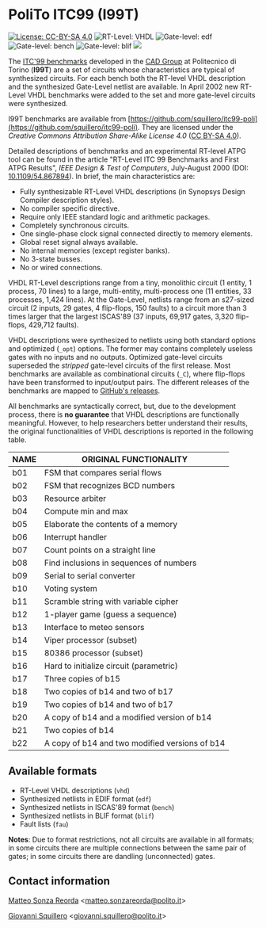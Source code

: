 PoliTo ITC99 (I99T)
===================

[![License: CC-BY-SA 4.0](https://img.shields.io/badge/license-CC--BY--SA_4.0-green.svg)](https://creativecommons.org/licenses/by-sa/4.0/legalcode)
![RT-Level: VHDL](https://img.shields.io/badge/RT--level-VHDL-8877cc.svg)
![Gate-level: edf](https://img.shields.io/badge/gate--level-edf-8877cc.svg)
![Gate-level: bench](https://img.shields.io/badge/gate--level-bench-8877cc.svg)
![Gate-level: blif](https://img.shields.io/badge/gate--level-blif-8877cc.svg)
![](https://www.google-analytics.com/collect?v=1&t=pageview&tid=UA-28094298-5&uid=666&dp=squillero%2Fitc99-poli)


The [ITC'99 benchmarks](http://www.cerc.utexas.edu/itc99-benchmarks/bench.html) developed in the [CAD Group](http://www.cad.polito.it/) at Politecnico di Torino (**I99T**) are a set of circuits whose characteristics are typical of synthesized circuits. For each bench both the RT-level VHDL description and the synthesized Gate-Level netlist are available. In April 2002 new RT-Level VHDL benchmarks were added to the set and more gate-level circuits were synthesized.

I99T benchmarks are available from [https://github.com/squillero/itc99-poli](https://github.com/squillero/itc99-poli). They are licensed under the *Creative Commons Attribution Share-Alike License 4.0* ([CC BY-SA 4.0](https://creativecommons.org/licenses/by-sa/4.0/legalcode)).

Detailed descriptions of benchmarks and an experimental RT-level ATPG tool can be found in the article "RT-Level ITC 99 Benchmarks and First ATPG Results", *IEEE Design & Test of Computers*, July-August 2000 (DOI: [10.1109/54.867894](http://doi.org/10.1109/54.867894)). In brief, the main characteristics are:

* Fully synthesizable RT-Level VHDL descriptions (in Synopsys Design Compiler description styles).
* No compiler specific directive.
* Require only IEEE standard logic and arithmetic packages.
* Completely synchronous circuits.
* One single-phase clock signal connected directly to memory elements.
* Global reset signal always available.
* No internal memories (except register banks).
* No 3-state busses.
* No or wired connections.

VHDL RT-Level descriptions range from a tiny, monolithic circuit (1 entity, 1 process, 70 lines) to a large, multi-entity, multi-process one (11 entities, 33 processes, 1,424 lines). At the Gate-Level, netlists range from an s27-sized circuit (2 inputs, 29 gates, 4 flip-flops, 150 faults) to a circuit more than 3 times larger that the largest ISCAS'89 (37 inputs, 69,917 gates, 3,320 flip-flops, 429,712 faults). 

VHDL descriptions were synthesized to netlists using both standard options and optimized (`_opt`) options. The former may contains completely useless gates with no inputs and no outputs. Optimized gate-level circuits superseded the *stripped* gate-level circuits of the first release. Most benchmarks are available as combinational circuits (`_C`), where flip-flops have been transformed to input/output pairs. The different releases of the benchmarks are mapped to [GitHub's releases](https://github.com/squillero/itc99-poli/releases).

All benchmarks are syntactically correct, but, due to the development process, there is **no guarantee** that VHDL descriptions are functionally meaningful. However, to help researchers better understand their results, the original functionalities of VHDL descriptions is reported in the following table.

| NAME | ORIGINAL FUNCTIONALITY                         |
|------|------------------------------------------------|
| b01  | FSM that compares serial flows                 |
| b02  | FSM that recognizes BCD numbers                |
| b03  | Resource arbiter                               |
| b04  | Compute min and max                            |
| b05  | Elaborate the contents of a memory             |
| b06  | Interrupt handler                              |
| b07  | Count points on a straight line                |
| b08  | Find inclusions in sequences of numbers        |
| b09  | Serial to serial converter                     |
| b10  | Voting system                                  |
| b11  | Scramble string with variable cipher           |
| b12  | 1-player game (guess a sequence)               |
| b13  | Interface to meteo sensors                     |
| b14  | Viper processor (subset)                       |
| b15  | 80386 processor (subset)                       |
| b16  | Hard to initialize circuit (parametric)        |
| b17  | Three copies of b15                            |
| b18  | Two copies of b14 and two of b17               |
| b19  | Two copies of b14 and two of b17               |
| b20  | A copy of b14 and a modified version of b14    |
| b21  | Two copies of b14                              |
| b22  | A copy of b14 and two modified versions of b14 |

## Available formats

* RT-Level VHDL descriptions (`vhd`)
* Synthesized netlists in EDIF format (`edf`)
* Synthesized netlists in ISCAS'89 format (`bench`)
* Synthesized netlists in BLIF format (`blif`)
* Fault lists (`fau`)

**Notes**: Due to format restrictions, not all circuits are available in all formats; in some circuits there are multiple connections between the same pair of gates; in some circuits there are dandling (unconnected) gates.

## Contact information

[Matteo Sonza Reorda](http://staff.polito.it/matteo.sonzareorda/) <[matteo.sonzareorda@polito.it](mailto:matteo.sonzareorda@polito.it)>

[Giovanni Squillero](http://staff.polito.it/giovanni.squillero/) <[giovanni.squillero@polito.it](mailto:[giovanni.squillero@polito.it])>
